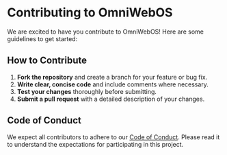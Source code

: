 # Contributing to OmniWebOS

We are excited to have you contribute to OmniWebOS! Here are some guidelines to get started:

## How to Contribute
1. **Fork the repository** and create a branch for your feature or bug fix.
2. **Write clear, concise code** and include comments where necessary.
3. **Test your changes** thoroughly before submitting.
4. **Submit a pull request** with a detailed description of your changes.

## Code of Conduct
We expect all contributors to adhere to our [Code of Conduct](CODE_OF_CONDUCT.md). Please read it to understand the expectations for participating in this project.
